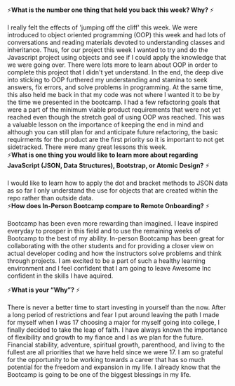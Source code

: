 ⚡**What is the number one thing that held you back this week? Why?** ⚡
<br>
<br>
I really felt the effects of 'jumping off the cliff' this week. We were introduced to object oriented programming (OOP) this week and had lots of conversations and reading materials devoted to understanding classes and inheritance. Thus, for our project this week I wanted to try and do the Javascript project using objects and see if I could apply the knowledge that we were going over. There were lots more to learn about OOP in order to complete this project that I didn't yet understand. In the end, the deep dive into sticking to OOP furthered my understanding and stamina to seek answers, fix errors, and solve problems in programming. At the same time, this also held me back in that my code was not where I wanted it to be by the time we presented in the bootcamp. I had a few refactoring goals that were a part of the minimum viable product requirements that were not yet reached even though the stretch goal of using OOP was reached. This was a valuable lesson on the importance of keeping the end in mind and although you can still plan for and anticipate future refactoring, the basic requirments for the product are the first priority so it is important to not get sidetracked. There were many great lessons this week. 
<br>
⚡**What is one thing you would like to learn more about regarding JavaScript (JSON, Data Structures), Bootstrap, or Atomic Design?** ⚡
<br>
<br>
I would like to learn how to apply the dot and bracket methods to JSON data as so far I only understand the use for objects that are created within the repo rather than outside data. 
<br>
⚡**How does In-Person Bootcamp compare to Remote Onboarding?** ⚡
<br>
<br>
Bootcamp has been even more rewarding than imagined. I leave inspired everyday to prosper in this field and to use the remaining weeks of Bootcamp to the best of my ability. In-person Bootcamp has been great for collaborating with the other students and for providing a closer view on actual developer coding and how the instructors solve problems and think through projects. I am excited to be a part of such a healthy learning environment and I feel confident that I am going to leave Awesome Inc confident in the skills I have aquired. 
<br>

⚡**What is your “Why”?** ⚡
<br>
<br>
There is never a better time to start investing in yourself than the now. 
After a long period of restrictions and fear I put around leaving the path I made for myself when I was 17 choosing a major for myself going into college, I finally decided to take the leap of faith. I have always known the importance of flexibility and growth to my fiance and I as we plan for the future. Financial stability, adventure, spiritual growth, parenthood, and living to the fullest are all priorities that we have held since we were 17. I am so grateful for the opportunity to be working towards a career that has so much potential for the freedom and expansion in my life. I already know that the Bootcamp is going to be one of the biggest blessings in my life. 
